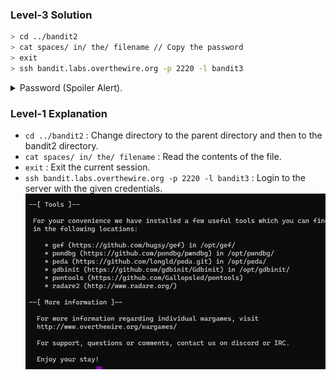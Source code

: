 ### Level-3 Solution
```bash
> cd ../bandit2
> cat spaces/ in/ the/ filename // Copy the password
> exit
> ssh bandit.labs.overthewire.org -p 2220 -l bandit3
```
<p>
<details>
<summary>Password (Spoiler Alert).</summary>
<pre><code>aBZ0W5EmUfAf7kHTQeOwd8bauFJ2lAiG</code></pre>
</details>
</p>

### Level-1 Explanation
- `cd ../bandit2` : Change directory to the parent directory and then to the bandit2 directory.
- `cat spaces/ in/ the/ filename` : Read the contents of the file.
- `exit` : Exit the current session.
- `ssh bandit.labs.overthewire.org -p 2220 -l bandit3` : Login to the server with the given credentials.
![ssh of level-3 access](level-3.png)
